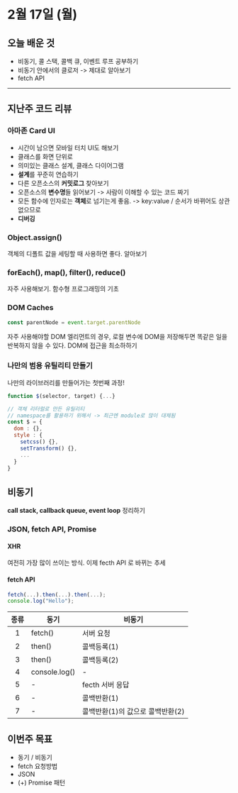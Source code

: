# 2월 17일 (월)

## 오늘 배운 것

- 비동기, 콜 스택, 콜백 큐, 이벤트 루프 공부하기
- 비동기 안에서의 클로저 -> 제대로 알아보기
- fetch API

---

## 지난주 코드 리뷰

### 아마존 Card UI

- 시간이 남으면 모바일 터치 UI도 해보기
- 클래스를 화면 단위로
- 의미있는 클래스 설계, 클래스 다이어그램
- **설계**를 꾸준히 연습하기
- 다른 오픈소스의 **커밋로그** 찾아보기
- 오픈소스의 **변수명**들 읽어보기 -> 사람이 이해할 수 있는 코드 짜기
- 모든 함수에 인자로는 **객체**로 넘기는게 좋음. -> key:value / 순서가 바뀌어도 상관 없으므로
- **디버깅**

### Object.assign()

객체의 디폴트 값을 세팅할 때 사용하면 좋다. 알아보기

### forEach(), map(), filter(), reduce()

자주 사용해보기. 함수형 프로그래밍의 기초

### DOM Caches

```JavaScript
const parentNode = event.target.parentNode
```

자주 사용해야할 DOM 엘리먼트의 경우, 로컬 변수에 DOM을 저장해두면 똑같은 일을 반복하지 않을 수 있다. DOM에 접근을 최소하하기

### 나만의 범용 유틸리티 만들기

나만의 라이브러리를 만들어가는 첫번째 과정!

```JavaScript
function $(selector, target) {...}

// 객체 리터럴로 만든 유틸리티
// namespace를 활용하기 위해서 -> 최근엔 module로 많이 대체됨
const $ = {
  dom : {},
  style : {
    setcss() {},
    setTransform() {},
    ...
  }
}
```

## 비동기

**call stack, callback queue, event loop** 정리하기

### JSON, fetch API, Promise

#### XHR

여전히 가장 많이 쓰이는 방식. 이제 fecth API 로 바뀌는 추세

#### fetch API

```JavaScript
fetch(...).then(...).then(...);
console.log("Hello");
```

|  종류   | 동기            | 비동기                  |
| :---: | ------------- | -------------------- |
|   1   | fetch()       | 서버 요청                |
|   2   | then()        | 콜백등록(1)              |
|   3   | then()        | 콜백등록(2)              |
|   4   | console.log() | -                    |
|   5   | -             | fecth 서버 응답          |
|   6   | -             | 콜백반환(1)              |
|   7   | -             | 콜백반환(1)의 값으로 콜백반환(2) |

## 이번주 목표

- 동기 / 비동기
- fetch 요청방법
- JSON
- (+) Promise 패턴

